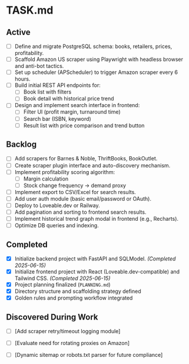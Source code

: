 
# TASK.md

## Active

* [ ] Define and migrate PostgreSQL schema: books, retailers, prices, profitability.
* [ ] Scaffold Amazon US scraper using Playwright with headless browser and anti-bot tactics.
* [ ] Set up scheduler (APScheduler) to trigger Amazon scraper every 6 hours.
* [ ] Build initial REST API endpoints for:
  * [ ] Book list with filters
  * [ ] Book detail with historical price trend
* [ ] Design and implement search interface in frontend:
  * [ ] Filter UI (profit margin, turnaround time)
  * [ ] Search bar (ISBN, keyword)
  * [ ] Result list with price comparison and trend button

## Backlog

* [ ] Add scrapers for Barnes & Noble, ThriftBooks, BookOutlet.
* [ ] Create scraper plugin interface and auto-discovery mechanism.
* [ ] Implement profitability scoring algorithm:
  * [ ] Margin calculation
  * [ ] Stock change frequency → demand proxy
* [ ] Implement export to CSV/Excel for search results.
* [ ] Add user auth module (basic email/password or OAuth).
* [ ] Deploy to Loveable.dev or Railway.
* [ ] Add pagination and sorting to frontend search results.
* [ ] Implement historical trend graph modal in frontend (e.g., Recharts).
* [ ] Optimize DB queries and indexing.

## Completed

* [x] Initialize backend project with FastAPI and SQLModel. _(Completed 2025-06-15)_
* [x] Initialize frontend project with React (Loveable.dev-compatible) and Tailwind CSS. _(Completed 2025-06-15)_
* [x] Project planning finalized (`PLANNING.md`)
* [x] Directory structure and scaffolding strategy defined
* [x] Golden rules and prompting workflow integrated

## Discovered During Work

* [ ] [Add scraper retry/timeout logging module]
* [ ] [Evaluate need for rotating proxies on Amazon]
* [ ] [Dynamic sitemap or robots.txt parser for future compliance]

